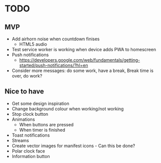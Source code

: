 # TODO

## MVP
- Add airhorn noise when countdown finises
  - HTML5 audio
- Test service worker is working when device adds PWA to homescreen
- Push notifications
  - https://developers.google.com/web/fundamentals/getting-started/push-notifications/?hl=en
- Consider more messages: do some work, have a break, Break time is over, do work?

## Nice to have
- Get some design inspiration
- Change background colour when working/not working
- Stop clock button
- Animations
  - When buttons are pressed
  - When timer is finished
- Toast notifications
- Streams
- Create vector images for manifest icons - Can this be done?
- Polar clock face
- Information button
